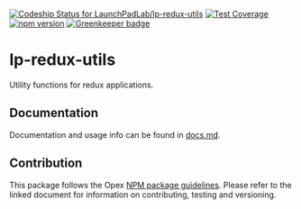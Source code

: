 [ ![Codeship Status for LaunchPadLab/lp-redux-utils](https://app.codeship.com/projects/48cad990-9fb5-0135-df8f-72850d3a0add/status?branch=master)](https://app.codeship.com/projects/253694) [![Test Coverage](https://api.codeclimate.com/v1/badges/8af877f60a3b77a91d55/test_coverage)](https://codeclimate.com/repos/59f7454022a8cf02b5000279/test_coverage)
[![npm version](https://badge.fury.io/js/%40launchpadlab%2Flp-redux-utils.svg)](https://badge.fury.io/js/%40launchpadlab%2Flp-redux-utils) [![Greenkeeper badge](https://badges.greenkeeper.io/LaunchPadLab/lp-redux-utils.svg)](https://greenkeeper.io/)

# lp-redux-utils
Utility functions for redux applications.

## Documentation 
Documentation and usage info can be found in [docs.md](docs.md).

## Contribution
This package follows the Opex [NPM package guidelines](https://github.com/LaunchPadLab/opex/blob/master/gists/npm-package-guidelines.md). Please refer to the linked document for information on contributing, testing and versioning.

